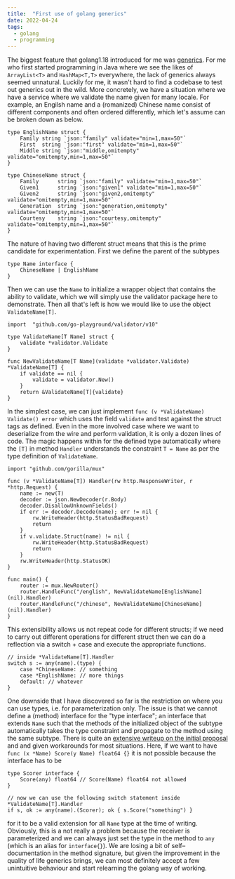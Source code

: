 ```yaml
---
title:  "First use of golang generics"
date: 2022-04-24
tags:
  - golang
  - programming
---
```


The biggest feature that golang1.18 introduced for me was [generics](https://go.dev/doc/tutorial/generics).
For me who first started programming in Java where we see the likes of `ArrayList<T>` and `HashMap<T,T>`
everywhere, the lack of generics always seemed unnatural.  Luckily for me, it wasn't hard to find a codebase to
test out generics out in the wild.  More concretely, we have a situation where we have a service where we validate
the name given for many locale. For example, an Engilsh name and a (romanized) Chinese name consist of different
components and often ordered differently, which let's assume can be broken down as below.

```golang
type EnglishName struct {
    Family string `json:"family" validate="min=1,max=50"`
	First  string `json:"first" validate="min=1,max=50"`
	Middle string `json:"middle,omitempty" validate="omitempty,min=1,max=50"`
}

type ChineseName struct {
	Family      string `json:"family" validate="min=1,max=50"`
	Given1      string `json:"given1" validate="min=1,max=50"`
	Given2      string `json:"given2,omitempty" validate="omitempty,min=1,max=50"`
	Generation  string `json:"generation,omitempty" validate="omitempty,min=1,max=50"`
	Courtesy    string `json:"courtesy,omitempty" validate="omitempty,min=1,max=50"`
}
```

The nature of having two different struct means that this is the prime candidate for experimentation. First we define
the parent of the subtypes

```golang
type Name interface {
    ChineseName | EnglishName
}
```

Then we can use the `Name` to initialize a wrapper object that contains the ability to validate, which we will
simply use the validator package here to demonstrate.  Then all that's left is how we would like to use the
object `ValidateName[T]`.
```golang
import 	"github.com/go-playground/validator/v10"

type ValidateName[T Name] struct {
    validate *validator.Validate
}

func NewValidateName[T Name](validate *validator.Validate) *ValidateName[T] {
    if validate == nil {
        validate = validator.New()
    }
    return &ValidateName[T]{validate}
}
```

In the simplest case, we can just implement `func (v *ValidateName) Validate() error` which uses the field
`validate` and test against the struct tags as defined.  Even in the more involved case where we want to
deserialize from the wire and perform validation, it is only a dozen lines of code. The magic happens within
for the defined type automatically where the `[T]` in method `Handler` understands the constraint `T = Name`
as per the type definition of `ValidateName`. 


```golang
import "github.com/gorilla/mux"

func (v *ValidateName[T]) Handler(rw http.ResponseWriter, r *http.Request) {
	name := new(T)
	decoder := json.NewDecoder(r.Body)
	decoder.DisallowUnknownFields()
	if err := decoder.Decode(name); err != nil {
		rw.WriteHeader(http.StatusBadRequest)
		return
	}
	if v.validate.Struct(name) != nil {
		rw.WriteHeader(http.StatusBadRequest)
		return
	}
	rw.WriteHeader(http.StatusOK)
}

func main() {
    router := mux.NewRouter()
    router.HandleFunc("/english", NewValidateName[EnglishName](nil).Handler)
    router.HandleFunc("/chinese", NewValidateName[ChineseName](nil).Handler)
}
```

This extensibility allows us not repeat code for different structs; if we need to carry out different
operations for different struct then we can do a reflection via a switch + case and execute the appropriate
functions.

```golang
// inside *ValidateName[T].Handler
switch s := any(name).(type) {
    case *ChineseName: // something
    case *EnglishName: // more things
    default: // whatever
}
```

One downside that I have discovered so far is the restriction on where you can use types, i.e. for parameterization
only.  The issue is that we cannot define a (method) interface for the "type interface"; an interface that extends
`Name` such that the methods of the initialized object of the subtype automatically takes the type constraint and
propagate to the method using the same subtype.  There is quite an
[extensive writeup on the initial proposal](https://go.googlesource.com/proposal/+/refs/heads/master/design/43651-type-parameters.md#No-parameterized-methods) and
and given workarounds for most situations.  Here, if we want to have
`func (x *Name) Score(y Name) float64 {}` it is not possible because the interface has to be 

```golang
type Scorer interface {
	Score(any) float64 // Score(Name) float64 not allowed
}

// now we can use the following switch statement inside *ValidateName[T].Handler
if s, ok := any(name).(Scorer); ok { s.Score("something") }
```

for it to be a valid extension for all `Name` type at the time of writing.  Obviously, this is a not
really a problem because the receiver is parameterized and we can always just set the type in the method
to `any` (which is an alias for `interface{}`). We are losing a bit of self&ndash;documentation in
the method signature, but given the improvement in the quality of life generics brings, we can most definitely
accept a few unintuitive behaviour and start relearning the golang way of working.
